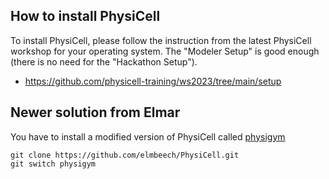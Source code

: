 ## How to install PhysiCell

To install PhysiCell, please follow the instruction from the latest PhysiCell workshop for your operating system.
The "Modeler Setup" is good enough (there is no need for the "Hackathon Setup").

+ https://github.com/physicell-training/ws2023/tree/main/setup

## Newer solution from Elmar
You have to install a modified version of PhysiCell called [physigym](https://github.com/elmbeech/PhysiCell/tree/physigym)
```
git clone https://github.com/elmbeech/PhysiCell.git
git switch physigym
```